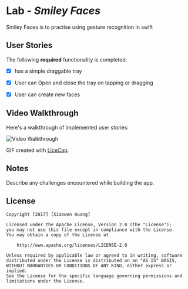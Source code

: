 # Lab - *Smiley Faces*

Smiley Faces is to practise using gesture recognition in swift
## User Stories

The following **required** functionality is completed:

- [x] has a simple draggable tray
- [x] User can Open and close the tray on tapping or dragging
- [x] User can create new faces
 

## Video Walkthrough 

Here's a walkthrough of implemented user stories:

<img src='http://i.imgur.com/YsVhASx.gif' title='Video Walkthrough' width='' alt='Video Walkthrough' />

GIF created with [LiceCap](http://www.cockos.com/licecap/).

## Notes

Describe any challenges encountered while building the app.

## License

    Copyright [2017] [Xiaowen Huang]

    Licensed under the Apache License, Version 2.0 (the "License");
    you may not use this file except in compliance with the License.
    You may obtain a copy of the License at

        http://www.apache.org/licenses/LICENSE-2.0

    Unless required by applicable law or agreed to in writing, software
    distributed under the License is distributed on an "AS IS" BASIS,
    WITHOUT WARRANTIES OR CONDITIONS OF ANY KIND, either express or implied.
    See the License for the specific language governing permissions and
    limitations under the License.
